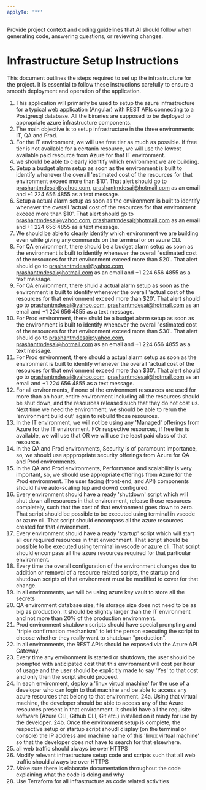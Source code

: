 ```yaml
---
applyTo: '**'
---
```

Provide project context and coding guidelines that AI should follow when generating code, answering questions, or reviewing changes.
# Infrastructure Setup Instructions
This document outlines the steps required to set up the infrastructure for the project. It is essential to follow these instructions carefully to ensure a smooth deployment and operation of the application.



1. This application will primarily be used to setup the azure infrastructure for a typical web application (Angular) with REST APIs connecting to a Postgresql database. All the binaries are supposed to be deployed to appropriate azure infrastructure components.
2. The main objective is to setup infrastructure in the three environments IT, QA and Prod.
3. For the IT environment, we will use free tier as much as possible. If free tier is not available for a certanin resource, we will use the lowest available paid resource from Azure for that IT environment.
4. we should be able to clearly identify which environment we are building.
5. Setup a budget alarm setup as soon as the environment is built to identify whenever the overall 'estimated cost of the resources for that environment exceed more than $10'.  That alert should go to prashantmdesai@yahoo.com, prashantmdesai@hotmail.com as an email and +1 224 656 4855 as a text message.
6. Setup a actual alarm setup as soon as the environment is built to identify whenever the overall 'actual cost of the resources for that environment exceed more than $10'.  That alert should go to prashantmdesai@yahoo.com, prashantmdesai@hotmail.com as an email and +1 224 656 4855 as a text message.
7. We should be able to clearly identify which environment we are building even while giving any commands on the terminal or on azure CLI.
8. For QA environment, there should be a budget alarm setup as soon as the environment is built to identify whenever the overall 'estimated cost of the resources for that environment exceed more than $20'.  That alert should go to prashantmdesai@yahoo.com, prashantmdesai@hotmail.com as an email and +1 224 656 4855 as a text message.
9. For QA environment, there shuld  a actual alarm setup as soon as the environment is built to identify whenever the overall 'actual cost of the resources for that environment exceed more than $20'.  That alert should go to prashantmdesai@yahoo.com, prashantmdesai@hotmail.com as an email and +1 224 656 4855 as a text message.
10. For Prod environment, there shuld be a budget alarm setup as soon as the environment is built to identify whenever the overall 'estimated cost of the resources for that environment exceed more than $30'.  That alert should go to prashantmdesai@yahoo.com, prashantmdesai@hotmail.com as an email and +1 224 656 4855 as a text message.
11. For Prod environment, there should a actual alarm setup as soon as the environment is built to identify whenever the overall 'actual cost of the resources for that environment exceed more than $30'.  That alert should go to prashantmdesai@yahoo.com, prashantmdesai@hotmail.com as an email and +1 224 656 4855 as a text message.
12. For all environments, if none of the environment resources are used for more than an hour, entire environment including all the resources should be shut down, and the resources released such that they do not cost us. Next time we need the environment, we should be able to rerun the 'environment build out' again to rebuild those resources.
13. In the IT environment, we will not be using any 'Managed' offerings from Azure for the IT environment. FOr respective resources, if free tier is available, we will use that OR we will use the least paid class of that resource.
14. In the QA and Prod environments, Security is of paramount importance, so, we should use apppropriate security offerings from Azure for QA and Prod environments.
15. In the QA and Prod environments, Performance and scalability is very important, so, we should use appropriate offerings from Azure for the Prod environment. The user facing (front-end, and API) components should have auto-scaling (up and down) configured.
16. Every environment should have a ready 'shutdown' script which will shut down all resources in that environment, release those resources completely, such that the cost of that environment goes down to zero. That script should be possible to be executed using terminal in vscode or azure cli. That script should encompass all the azure resources created for that environment.
17. Every environment should have a ready 'startup' script which will start all our required resources in that environment. That script should be possible to be executed using terminal in vscode or azure cli. That script should encompass all the azure resources required for that particular environment.
18. Every time the overall configuration of the environment changes due to addition or removal of a resource related scripts, the startup and shutdown scripts of that environment must be modified to cover for that change.
19. In all environments, we will be using azure key vault to store all the secrets
20. QA environment database size, file storage size does not need to be as big as production. It should be slightly larger than the IT environment and not more than 20% of the production environment.
21. Prod environment shutdown scripts should have special prompting and "triple confirmation mechanism" to let the person executing the script to choose whether they really want to shutdown "production".
22. In all environments, the REST APIs should be exposed via the Azure API Gateway.
23. Every time any environment is started or shutdown, the user should be prompted with anticipated cost that this environment will cost per hour of usage and the user should be explicitly made to say 'Yes' to that cost and only then the script should proceed.
24. In each environment, deploy a 'linux virtual machine' for the use of a developer who can login to that machine and be able to access any azure resources that belong to that environment.
24a. Using that virtual machine, the developer should be able to access any of the Azure resources present in that environment. It should have all the requisite software (Azure CLI, Github CLI, Git etc.) installed on it ready for use by the developer.
24b. Once the environment setup is complete, the respective setup or startup script shoudl display (on the terminal or console) the IP address and machine name of this 'linux virtual machine' so that the developer does not have to search for that elsewhere.
25. all web traffic should always be over HTTPS
26. Modify relevant infrastructure setup code and scripts such that all web traffic should always be over HTTPS
27. Make sure there is elaborate documentation throughout the code explaining what the code is doing and why
28. Use Terraform for all infrastructure as code related activities